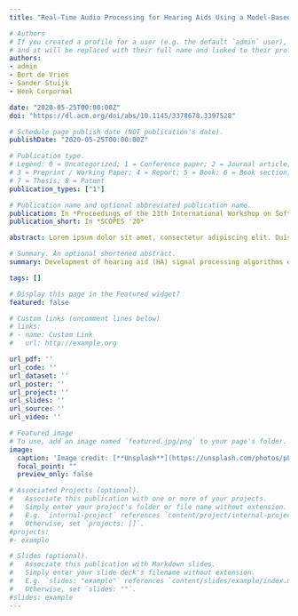 ```yaml
---
title: "Real-Time Audio Processing for Hearing Aids Using a Model-Based Bayesian Inference Framework"

# Authors
# If you created a profile for a user (e.g. the default `admin` user), write the username (folder name) here 
# and it will be replaced with their full name and linked to their profile.
authors:
- admin
- Bert de Vries
- Sander Stuijk 
- Henk Corporaal

date: "2020-05-25T00:00:00Z"
doi: "https://dl.acm.org/doi/abs/10.1145/3378678.3397528"

# Schedule page publish date (NOT publication's date).
publishDate: "2020-05-25T00:00:00Z"

# Publication type.
# Legend: 0 = Uncategorized; 1 = Conference paper; 2 = Journal article;
# 3 = Preprint / Working Paper; 4 = Report; 5 = Book; 6 = Book section;
# 7 = Thesis; 8 = Patent
publication_types: ["1"]

# Publication name and optional abbreviated publication name.
publication: In *Proceedings of the 23th International Workshop on Software and Compilers for Embedded Systems*
publication_short: In *SCOPES '20*

abstract: Lorem ipsum dolor sit amet, consectetur adipiscing elit. Duis posuere tellus ac convallis placerat. Proin tincidunt magna sed ex sollicitudin condimentum. Sed ac faucibus dolor, scelerisque sollicitudin nisi. Cras purus urna, suscipit quis sapien eu, pulvinar tempor diam. Quisque risus orci, mollis id ante sit amet, gravida egestas nisl. Sed ac tempus magna. Proin in dui enim. Donec condimentum, sem id dapibus fringilla, tellus enim condimentum arcu, nec volutpat est felis vel metus. Vestibulum sit amet erat at nulla eleifend gravida.

# Summary. An optional shortened abstract.
summary: Development of hearing aid (HA) signal processing algorithms entails an iterative process between two design steps, namely algorithm development and the embedded implementation. Algorithm designers favor high-level programming languages for several reasons including higher productivity, code readability and, perhaps most importantly, availability of state-of-the-art signal processing frameworks that open new research directions. Embedded software, on the other hand, is preferably implemented using a low-level programming language to allow finer control of the hardware, an essential trait in real-time processing applications. In this paper we present a technique that allows deploying DSP algorithms written in Julia, a modern high-level programming language, on a real-time HA processing platform known as openMHA. We demonstrate this technique by using a model-based Bayesian inference framework to perform real-time audio processing.

tags: []

# Display this page in the Featured widget?
featured: false

# Custom links (uncomment lines below)
# links:
# - name: Custom Link
#   url: http://example.org

url_pdf: ''
url_code: ''
url_dataset: ''
url_poster: ''
url_project: ''
url_slides: ''
url_source: ''
url_video: ''

# Featured image
# To use, add an image named `featured.jpg/png` to your page's folder. 
image:
  caption: 'Image credit: [**Unsplash**](https://unsplash.com/photos/pLCdAaMFLTE)'
  focal_point: ""
  preview_only: false

# Associated Projects (optional).
#   Associate this publication with one or more of your projects.
#   Simply enter your project's folder or file name without extension.
#   E.g. `internal-project` references `content/project/internal-project/index.md`.
#   Otherwise, set `projects: []`.
#projects:
#- example

# Slides (optional).
#   Associate this publication with Markdown slides.
#   Simply enter your slide deck's filename without extension.
#   E.g. `slides: "example"` references `content/slides/example/index.md`.
#   Otherwise, set `slides: ""`.
#slides: example
---
```

